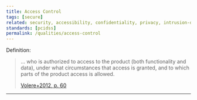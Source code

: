 ```yaml
---
title: Access Control
tags: [secure]
related: security, accessibility, confidentiality, privacy, intrusion-detection, intrusion-prevention
standards: [pcidss]
permalink: /qualities/access-control
---
```




Definition:

>... who is authorized to access to the product (both functionality and data), under what circumstances that access is granted, and to which parts of the product access is allowed.
>
>[Volere+2012, p. 60](/references/#volere)
<hr class="with-no-margin"/>
